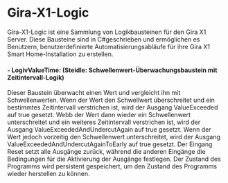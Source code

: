 # Gira-X1-Logic
Gira-X1-Logic ist eine Sammlung von Logikbausteinen für den Gira X1 Server. Diese Bausteine sind in C#geschrieben und ermöglichen es Benutzern, benutzerdefinierte Automatisierungsabläufe für ihre Gira X1 Smart Home-Installation zu erstellen. 


<h4>- LogivValueTime: (Steidle: Schwellenwert-Überwachungsbaustein mit Zeitintervall-Logik)</h4>

Dieser Baustein überwacht einen Wert und vergleicht ihn mit Schwellenwerten. Wenn der Wert den Schwellwert überschreitet und ein bestimmtes Zeitintervall verstrichen ist, wird der Ausgang ValueExceeded auf true gesetzt. Webb der Wert dann wieder ein Schwellenwert unterschreitet und ein weiteres Zeitintervall verstrichen ist, wird der Ausgang ValueExceededAndUndercutAgain auf true gesetzt. Wenn der Wert jedoch vorzeitig den Schwellenwert unterschreitet, wird der Ausgang ValueExceededAndUndercutAgainToEarly auf true gesetzt. Der Eingang Reset setzt alle Ausgänge zurück, während die anderen Eingänge die Bedingungen für die Aktivierung der Ausgänge festlegen. Der Zustand des Programms wird persistent gespeichert, um den Zustand des Programms wieder herstellen zu können.
